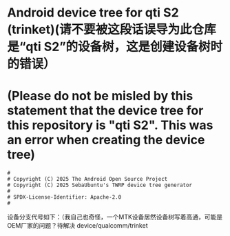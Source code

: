 # Android device tree for qti S2 (trinket)(请不要被这段话误导为此仓库是“qti S2”的设备树，这是创建设备树时的错误）
# (Please do not be misled by this statement that the device tree for this repository is "qti S2". This was an error when creating the device tree)

```
#
# Copyright (C) 2025 The Android Open Source Project
# Copyright (C) 2025 SebaUbuntu's TWRP device tree generator
#
# SPDX-License-Identifier: Apache-2.0
#
```
设备分支代号如下：（我自己也奇怪，一个MTK设备居然设备树写着高通，可能是OEM厂家的问题？待解决
device/qualcomm/trinket
